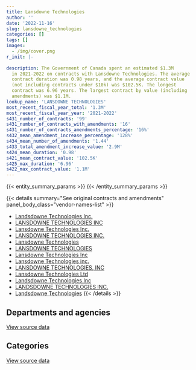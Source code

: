 ```yaml
---
title: Lansdowne Technologies
author: ''
date: '2022-11-16'
slug: lansdowne_technologies
categories: []
tags: []
images:
  - /img/cover.png
r_init: |-
  
description: The Government of Canada spent an estimated $1.3M
  in 2021-2022 on contracts with Lansdowne Technologies. The average
  contract duration was 0.98 years, and the average contract value
  (not including contracts under $10k) was $102.5K. The longest
  contract was 6.96 years. The largest contract by value (including
  amendments) was $1.1M.
lookup_name: 'LANSDOWNE TECHNOLOGIES'
most_recent_fiscal_year_total: '1.3M'
most_recent_fiscal_year_year: '2021-2022'
s431_number_of_contracts: '99'
s431_number_of_contracts_with_amendments: '16'
s431_number_of_contracts_amendments_percentage: '16%'
s432_mean_amendment_increase_percentage: '128%'
s434_mean_number_of_amendments: '1.44'
s433_total_amendment_increase_value: '2.9M'
s424_mean_duration: '0.98'
s421_mean_contract_value: '102.5K'
s425_max_duration: '6.96'
s422_max_contract_value: '1.1M'
---
```


<script src="/rmarkdown-libs/htmlwidgets/htmlwidgets.js"></script>
<link href="/rmarkdown-libs/datatables-css/datatables-crosstalk.css" rel="stylesheet" />
<script src="/rmarkdown-libs/datatables-binding/datatables.js"></script>
<script src="/rmarkdown-libs/jquery/jquery-3.6.0.min.js"></script>
<link href="/rmarkdown-libs/dt-core-bootstrap/css/dataTables.bootstrap.min.css" rel="stylesheet" />
<link href="/rmarkdown-libs/dt-core-bootstrap/css/dataTables.bootstrap.extra.css" rel="stylesheet" />
<script src="/rmarkdown-libs/dt-core-bootstrap/js/jquery.dataTables.min.js"></script>
<script src="/rmarkdown-libs/dt-core-bootstrap/js/dataTables.bootstrap.min.js"></script>
<link href="/rmarkdown-libs/crosstalk/css/crosstalk.min.css" rel="stylesheet" />
<script src="/rmarkdown-libs/crosstalk/js/crosstalk.min.js"></script>
<script src="/rmarkdown-libs/htmlwidgets/htmlwidgets.js"></script>
<link href="/rmarkdown-libs/datatables-css/datatables-crosstalk.css" rel="stylesheet" />
<script src="/rmarkdown-libs/datatables-binding/datatables.js"></script>
<script src="/rmarkdown-libs/jquery/jquery-3.6.0.min.js"></script>
<link href="/rmarkdown-libs/dt-core-bootstrap/css/dataTables.bootstrap.min.css" rel="stylesheet" />
<link href="/rmarkdown-libs/dt-core-bootstrap/css/dataTables.bootstrap.extra.css" rel="stylesheet" />
<script src="/rmarkdown-libs/dt-core-bootstrap/js/jquery.dataTables.min.js"></script>
<script src="/rmarkdown-libs/dt-core-bootstrap/js/dataTables.bootstrap.min.js"></script>
<link href="/rmarkdown-libs/crosstalk/css/crosstalk.min.css" rel="stylesheet" />
<script src="/rmarkdown-libs/crosstalk/js/crosstalk.min.js"></script>

{{< entity_summary_params >}}
{{< /entity_summary_params >}}

{{< details summary="See original contracts and amendments" panel_body_class="vendor-names-list" >}}
- [Landsdowne Technologies Inc.](https://search.open.canada.ca/en/ct/?sort=contract_value_f%20desc&page=1&search_text=%22Landsdowne%20Technologies%20Inc.%22)
- [LANSDOWNE TECHNOLOGIES INC](https://search.open.canada.ca/en/ct/?sort=contract_value_f%20desc&page=1&search_text=%22LANSDOWNE%20TECHNOLOGIES%20INC%22)
- [Lansdowne Technologies Inc.](https://search.open.canada.ca/en/ct/?sort=contract_value_f%20desc&page=1&search_text=%22Lansdowne%20Technologies%20Inc.%22)
- [LANSDOWNE TECHNOLOGIES INC.](https://search.open.canada.ca/en/ct/?sort=contract_value_f%20desc&page=1&search_text=%22LANSDOWNE%20TECHNOLOGIES%20INC.%22)
- [Lansdowne Technologies](https://search.open.canada.ca/en/ct/?sort=contract_value_f%20desc&page=1&search_text=%22Lansdowne%20Technologies%22)
- [LANSDOWNE TECHNOLOGIES](https://search.open.canada.ca/en/ct/?sort=contract_value_f%20desc&page=1&search_text=%22LANSDOWNE%20TECHNOLOGIES%22)
- [Lansdowne Technologies Inc](https://search.open.canada.ca/en/ct/?sort=contract_value_f%20desc&page=1&search_text=%22Lansdowne%20Technologies%20Inc%22)
- [Lansdowne Technologies inc.](https://search.open.canada.ca/en/ct/?sort=contract_value_f%20desc&page=1&search_text=%22Lansdowne%20Technologies%20inc.%22)
- [LANSDOWNE TECHNOLOGIES, INC](https://search.open.canada.ca/en/ct/?sort=contract_value_f%20desc&page=1&search_text=%22LANSDOWNE%20TECHNOLOGIES%2c%20INC%22)
- [Lansdowne Technologies Ltd](https://search.open.canada.ca/en/ct/?sort=contract_value_f%20desc&page=1&search_text=%22Lansdowne%20Technologies%20Ltd%22)
- [Landsdowne Technologies Inc](https://search.open.canada.ca/en/ct/?sort=contract_value_f%20desc&page=1&search_text=%22Landsdowne%20Technologies%20Inc%22)
- [LANDSDOWNE TECHNOLOGIES INC.](https://search.open.canada.ca/en/ct/?sort=contract_value_f%20desc&page=1&search_text=%22LANDSDOWNE%20TECHNOLOGIES%20INC.%22)
- [Landsdowne Technologies](https://search.open.canada.ca/en/ct/?sort=contract_value_f%20desc&page=1&search_text=%22Landsdowne%20Technologies%22)
{{< /details >}}

## Departments and agencies

<div id="htmlwidget-1" style="width:100%;height:auto;" class="datatables html-widget"></div>
<script type="application/json" data-for="htmlwidget-1">{"x":{"style":"bootstrap","filter":"none","vertical":false,"data":[["<a href=\"/departments/aafc-aac/\">Agriculture and Agri-Food Canada<\/a>","<a href=\"/departments/cas-satj/\">Courts Administration Service<\/a>","<a href=\"/departments/cbsa-asfc/\">Canada Border Services Agency<\/a>","<a href=\"/departments/cfia-acia/\">Canadian Food Inspection Agency<\/a>","<a href=\"/departments/csa-asc/\">Canadian Space Agency<\/a>","<a href=\"/departments/csc-scc/\">Correctional Service of Canada<\/a>","<a href=\"/departments/dfatd-maecd/\">Global Affairs Canada<\/a>","<a href=\"/departments/dfo-mpo/\">Fisheries and Oceans Canada<\/a>","<a href=\"/departments/dnd-mdn/\">National Defence<\/a>","<a href=\"/departments/ec/\">Environment and Climate Change Canada<\/a>","<a href=\"/departments/esdc-edsc/\">Employment and Social Development Canada<\/a>","<a href=\"/departments/fcac-acfc/\">Financial Consumer Agency of Canada<\/a>","<a href=\"/departments/fintrac-canafe/\">Financial Transactions and Reports Analysis Centre of Canada<\/a>","<a href=\"/departments/hc-sc/\">Health Canada<\/a>","<a href=\"/departments/ic/\">Innovation, Science and Economic Development Canada<\/a>","<a href=\"/departments/jus/\">Department of Justice Canada<\/a>","<a href=\"/departments/nrcan-rncan/\">Natural Resources Canada<\/a>","<a href=\"/departments/osfi-bsif/\">Office of the Superintendent of Financial Institutions Canada<\/a>","<a href=\"/departments/pc/\">Parks Canada<\/a>","<a href=\"/departments/phac-aspc/\">Public Health Agency of Canada<\/a>","<a href=\"/departments/ps-sp/\">Public Safety Canada<\/a>","<a href=\"/departments/pwgsc-tpsgc/\">Public Services and Procurement Canada<\/a>","<a href=\"/departments/rcmp-grc/\">Royal Canadian Mounted Police<\/a>","<a href=\"/departments/ssc-spc/\">Shared Services Canada<\/a>"],[24860,null,101652.54,3985.66,123860,51126.29,null,153077.22,958669.04,null,null,null,null,78648,33052.5,null,23136.75,15820,null,54787.34,null,null,616605.83,null],[17797.5,null,null,null,227604.72,null,35256,null,842734.95,null,69110.26,null,null,null,null,11413,null,null,null,177208.46,null,null,10259.55,null],[null,null,null,null,374659.61,null,39324,33900,755933.49,39520.13,158280.92,90400,48731.25,null,null,11413,null,null,null,228604.41,129526.25,22989.25,8240.1,51506.85],[null,68817,null,null,270723.47,null,53392.5,null,543339.51,68898.77,14667.4,null,null,null,17797.5,null,null,null,39972.25,126355.8,null,22594.35,44098.25,66666.67]],"container":"<table class=\"table table-striped table-hover row-border order-column display\">\n  <thead>\n    <tr>\n      <th>Department<\/th>\n      <th>2018-2019<\/th>\n      <th>2019-2020<\/th>\n      <th>2020-2021<\/th>\n      <th>2021-2022<\/th>\n    <\/tr>\n  <\/thead>\n<\/table>","options":{"order":[[4,"desc"]],"pageLength":10,"autoWidth":true,"columnDefs":[{"targets":1,"render":"function(data, type, row, meta) {\n    return type !== 'display' ? data : DTWidget.formatCurrency(data, \"$\", 2, 3, \",\", \".\", true, null);\n  }"},{"targets":2,"render":"function(data, type, row, meta) {\n    return type !== 'display' ? data : DTWidget.formatCurrency(data, \"$\", 2, 3, \",\", \".\", true, null);\n  }"},{"targets":3,"render":"function(data, type, row, meta) {\n    return type !== 'display' ? data : DTWidget.formatCurrency(data, \"$\", 2, 3, \",\", \".\", true, null);\n  }"},{"targets":4,"render":"function(data, type, row, meta) {\n    return type !== 'display' ? data : DTWidget.formatCurrency(data, \"$\", 2, 3, \",\", \".\", true, null);\n  }"},{"width":"16%","targets":[1,2,3,4]},{"className":"dt-right","targets":[1,2,3,4]}],"orderClasses":false}},"evals":["options.columnDefs.0.render","options.columnDefs.1.render","options.columnDefs.2.render","options.columnDefs.3.render"],"jsHooks":[]}</script>
<p class="text-right">
<a href="https://github.com/GoC-Spending/contracts-data/tree/main/data/out/vendors/lansdowne_technologies/summary_by_fiscal_year_by_department.csv" class="source-data-link btn btn-link">View source data</a>
</p>

## Categories

<div id="htmlwidget-2" style="width:100%;height:auto;" class="datatables html-widget"></div>
<script type="application/json" data-for="htmlwidget-2">{"x":{"style":"bootstrap","filter":"none","vertical":false,"data":[["<a href=\"/categories/facilities_and_construction/\">Facilities and construction<\/a>","<a href=\"/categories/office_management/\">Office management<\/a>","<a href=\"/categories/defence/\">Defence<\/a>","<a href=\"/categories/professional_services/\">Professional services<\/a>","<a href=\"/categories/information_technology/\">Information technology<\/a>","<a href=\"/categories/travel/\">Travel<\/a>","<a href=\"/categories/security_and_protection/\">Security and protection<\/a>","<a href=\"/categories/human_capital/\">Human capital<\/a>"],[null,null,306489.03,1816166.31,34540.22,51126.29,26973.66,3985.66],[null,28377.15,213409.54,1122550.19,null,null,27047.56,null],[52669,38079.63,97958.48,1744575.2,51506.85,null,null,8240.1],[0,38079.63,null,1217463.41,66666.67,null,null,15113.75]],"container":"<table class=\"table table-striped table-hover row-border order-column display\">\n  <thead>\n    <tr>\n      <th>Category<\/th>\n      <th>2018-2019<\/th>\n      <th>2019-2020<\/th>\n      <th>2020-2021<\/th>\n      <th>2021-2022<\/th>\n    <\/tr>\n  <\/thead>\n<\/table>","options":{"order":[[4,"desc"]],"dom":"t","pageLength":30,"autoWidth":true,"columnDefs":[{"targets":1,"render":"function(data, type, row, meta) {\n    return type !== 'display' ? data : DTWidget.formatCurrency(data, \"$\", 2, 3, \",\", \".\", true, null);\n  }"},{"targets":2,"render":"function(data, type, row, meta) {\n    return type !== 'display' ? data : DTWidget.formatCurrency(data, \"$\", 2, 3, \",\", \".\", true, null);\n  }"},{"targets":3,"render":"function(data, type, row, meta) {\n    return type !== 'display' ? data : DTWidget.formatCurrency(data, \"$\", 2, 3, \",\", \".\", true, null);\n  }"},{"targets":4,"render":"function(data, type, row, meta) {\n    return type !== 'display' ? data : DTWidget.formatCurrency(data, \"$\", 2, 3, \",\", \".\", true, null);\n  }"},{"width":"16%","targets":[1,2,3,4]},{"className":"dt-right","targets":[1,2,3,4]}],"orderClasses":false,"lengthMenu":[10,25,30,50,100]}},"evals":["options.columnDefs.0.render","options.columnDefs.1.render","options.columnDefs.2.render","options.columnDefs.3.render"],"jsHooks":[]}</script>
<p class="text-right">
<a href="https://github.com/GoC-Spending/contracts-data/tree/main/data/out/vendors/lansdowne_technologies/summary_by_fiscal_year_by_category.csv" class="source-data-link btn btn-link">View source data</a>
</p>
